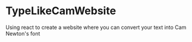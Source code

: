 # TypeLikeCamWebsite
Using react to create a website where you can convert your text into Cam Newton's font
